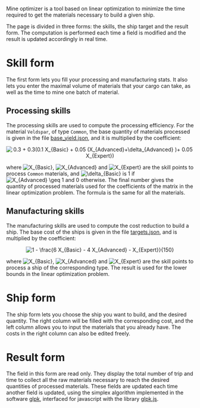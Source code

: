 Mine optimizer is a tool based on linear optimization to minimize the time
required to get the materials necessary to build a given ship. 

The page is divided in three forms: the skills, the ship target and the
result form. The computation is performed each time a field is modified and
the result is updated accordingly in real time.


# Skill form

The first form lets you fill your processing and manufacturing
stats. It also lets you enter the maximal volume of materials that your
cargo can take, as well as the time to mine one batch of material.

## Processing skills
The processing skills are used to compute the processing efficiency. For
the material `Veldspar`, of type `Common`, the base quantity of materials
processed is given in the file [base_yield.json], and it is multiplied by
the coefficient:

<p align="center">
<img src=
"https://render.githubusercontent.com/render/math?math=%5Cdisplaystyle+0.3+%2B+0.3%5Cleft%5B0.1+X_%7BBasic%7D+%2B+0.05+%28X_%7BAdvanced%7D%2B%5Cdelta_%7BAdvanced%7D+%29%2B+0.05+X_%7BExpert%7D%5Cright%5D" 
alt="0.3 + 0.3(0.1 X_{Basic} + 0.05 (X_{Advanced}+\delta_{Advanced} )+ 0.05 X_{Expert}) 
">
</p>

where
<img src= "https://render.githubusercontent.com/render/math?math=%5Ctextstyle+X_%7BBasic%7D" alt="X_{Basic}">,
<img src= "https://render.githubusercontent.com/render/math?math=%5Ctextstyle+X_%7BAdvanced%7D" alt="X_{Advanced}"> and
<img src= "https://render.githubusercontent.com/render/math?math=%5Ctextstyle+X_%7BExpert%7D" alt="X_{Expert}">
are the skill points to process `Common` materials, and 
<img src= "https://render.githubusercontent.com/render/math?math=%5Ctextstyle+%5Cdelta_%7BBasic%7D" alt="\delta_{Basic}">
is 1 if 
<img src= "https://render.githubusercontent.com/render/math?math=%5Ctextstyle+X_%7BAdvanced%7D+%5Cgeq+1" alt="X_{Advanced} \geq 1">
and 0 otherwise. The final number gives the quantity of processed materials
used for the coefficients of the matrix in the linear optimization problem.
The formula is the same for all the materials.


## Manufacturing skills
The manufacturing skills are used to compute the cost reduction to build a
ship. The base cost of the ships is given in the file
[targets.json], and is multiplied by the coefficient:

<p align="center">
<img src=
"https://render.githubusercontent.com/render/math?math=%5Cdisplaystyle+1+-+%5Cfrac%7B6+X_%7BBasic%7D+-+4+X_%7BAdvanced%7D+-+X_%7BExpert%7D%7D%7B150%7D" 
alt="1 - \frac{6 X_{Basic} - 4 X_{Advanced} - X_{Expert}}{150}">
</p>

where
<img src= "https://render.githubusercontent.com/render/math?math=%5Ctextstyle+X_%7BBasic%7D" alt="X_{Basic}">,
<img src= "https://render.githubusercontent.com/render/math?math=%5Ctextstyle+X_%7BAdvanced%7D" alt="X_{Advanced}"> and
<img src= "https://render.githubusercontent.com/render/math?math=%5Ctextstyle+X_%7BExpert%7D" alt="X_{Expert}">
are the skill points to process a ship of the corresponding type. The
result is used for the lower bounds in the linear optimization problem.

# Ship form

The ship form lets you choose the ship you want to build, and the desired
quantity. The right column will be filled with the corresponding cost, and
the left column allows you to input the materials that you already have.
The costs in the right column can also be edited freely.

# Result form
The field in this form are read only. They display the total number of trip
and time to collect all the raw materials necessary to reach the desired
quantities of processed materials. These fields are updated each time
another field is updated, using the simplex algorithm implemented in the
software [glpk](https://www.gnu.org/software/glpk/), interfaced for
javascript with the library [glpk.js].


[base_yield.json]: https://github.com/guyomes/mineopt/blob/master/data/base_yield.json
[targets.json]: https://github.com/guyomes/mineopt/blob/master/data/targets.json
[glpk]: https://www.gnu.org/software/glpk
[glpk.js]: https://github.com/jvail/glpk.js
